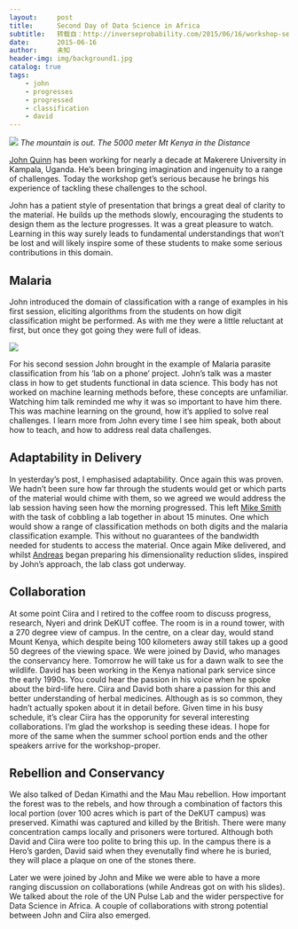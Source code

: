 ```yaml
---
layout:     post
title:      Second Day of Data Science in Africa
subtitle:   转载自：http://inverseprobability.com/2015/06/16/workshop-second-day
date:       2015-06-16
author:     未知
header-img: img/background1.jpg
catalog: true
tags:
    - john
    - progresses
    - progressed
    - classification
    - david
---
```


![](http://inverseprobability.com/assets/2015_06_16_031905_25.JPG)
*The mountain is out. The 5000 meter Mt Kenya in the Distance*

[John Quinn](http://air.ug/~jquinn) has been working for nearly a decade at Makerere University in Kampala, Uganda. He’s been bringing imagination and ingenuity to a range of challenges. Today the workshop get’s serious because he brings his experience of tackling these challenges to the school.

John has a patient style of presentation that brings a great deal of clarity to the material. He builds up the methods slowly, encouraging the students to design them as the lecture progresses. It was a great pleasure to watch. Learning in this way surely leads to fundamental understandings that won’t be lost and will likely inspire some of these students to make some serious contributions in this domain.

## Malaria

John introduced the domain of classification with a range of examples in his first session, eliciting algorithms from the students on how digit classification might be performed. As with me they were a little reluctant at first, but once they got going they were full of ideas.

![](http://inverseprobability.com/2015/06/16/workshop-second-day)


For his second session John brought in the example of Malaria parasite classification from his ‘lab on a phone’ project. John’s talk was a master class in how to get students functional in data science. This body has not worked on machine learning methods before, these concepts are unfamiliar. Watching him talk reminded me why it was so important to have him there. This was machine learning on the ground, how it’s applied to solve real challenges. I learn more from John every time I see him speak, both about how to teach, and how to address real data challenges.

## Adaptability in Delivery

In yesterday’s post, I emphasised adaptability. Once again this was proven. We hadn’t been sure how far through the students would get or which parts of the material would chime with them, so we agreed we would address the lab session having seen how the morning progressed. This left [Mike Smith](http://michaeltsmith.org.uk/.) with the task of cobbling a lab together in about 15 minutes. One which would show a range of classification methods on both digits and the malaria classification example. This without no guarantees of the bandwidth needed for students to access the material. Once again Mike delivered, and whilst [Andreas](http://staffwww.dcs.sheffield.ac.uk/people/A.Damianou/index.html) began preparing his dimensionality reduction slides, inspired by John’s approach, the lab class got underway.

## Collaboration

At some point Ciira and I retired to the coffee room to discuss progress, research, Nyeri and drink DeKUT coffee. The room is in a round tower, with a 270 degree view of campus. In the centre, on a clear day, would stand Mount Kenya, which despite being 100 kilometers away still takes up a good 50 degrees of the viewing space. We were joined by David, who manages the conservancy here. Tomorrow he will take us for a dawn walk to see the wildlife. David has been working in the Kenya national park service since the early 1990s. You could hear the passion in his voice when he spoke about the bird-life here. Ciira and David both share a passion for this and better understanding of herbal medicines. Although as is so common, they hadn’t actually spoken about it in detail before. Given time in his busy schedule, it’s clear Ciira has the opporunity for several interesting collaborations. I’m glad the workshop is seeding these ideas. I hope for more of the same when the summer school portion ends and the other speakers arrive for the workshop-proper.

## Rebellion and Conservancy

We also talked of Dedan Kimathi and the Mau Mau rebellion. How important the forest was to the rebels, and how through a combination of factors this local portion (over 100 acres which is part of the DeKUT campus) was preserved. Kimathi was captured and killed by the British. There were many concentration camps locally and prisoners were tortured. Although both David and Ciira were too polite to bring this up. In the campus there is a Hero’s garden, David said when they evenutally find where he is buried, they will place a plaque on one of the stones there.

Later we were joined by John and Mike we were able to have a more ranging discussion on collaborations (while Andreas got on with his slides). We talked about the role of the UN Pulse Lab and the wider perspective for Data Science in Africa. A couple of collaborations with strong potential between John and Ciira also emerged.
